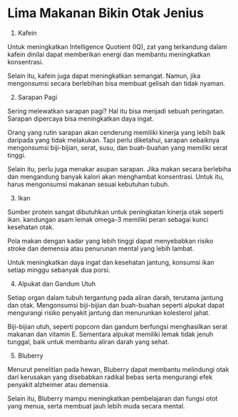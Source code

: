 # Lima Makanan Bikin Otak Jenius

1. Kafein

Untuk meningkatkan Intelligence Quotient (IQ), zat yang terkandung dalam kafein dinilai dapat memberikan energi dan membantu meningkatkan konsentrasi. 

Selain itu, kafein juga dapat meningkatkan semangat. Namun, jika mengonsumsi secara berlebihan bisa membuat gelisah dan tidak nyaman.

2. Sarapan Pagi

Sering melewatkan sarapan pagi? Hal itu bisa menjadi sebuah peringatan. Sarapan dipercaya bisa meningkatkan daya ingat.

Orang yang rutin sarapan akan cenderung memiliki kinerja yang lebih baik daripada yang tidak melakukan. Tapi perlu diketahui, sarapan sebaiknya mengonsumsi biji-bijian, serat, susu, dan buah-buahan yang memiliki serat tinggi.

Selain itu, perlu juga menakar asupan sarapan. Jika makan secara berlebiha dan mengandung banyak kalori akan menghambat konsentrasi. Untuk itu, harus mengonsumsi makanan sesuai kebutuhan tubuh.

3. Ikan

Sumber protein sangat dibutuhkan untuk peningkatan kinerja otak seperti ikan. kandungan asam lemak omega-3 memiliki peran sebagai kunci kesehatan otak.

Pola makan dengan kadar yang lebih tinggi dapat menyebabkan risiko stroke dan demensia atau penurunan mental yang lebih lambat.

Untuk meningkatkan daya ingat dan kesehatan jantung, konsumsi ikan setiap minggu sebanyak dua porsi.

4. Alpukat dan Gandum Utuh

Setiap organ dalam tubuh tergantung pada aliran darah, terutama jantung dan otak. Mengonsumsi biji-bijian dan buah-buahan seperti alpukat dapat mengurangi risiko penyakit jantung dan menurunkan kolesterol jahat.                                                                                                       

Biji-bijian utuh, seperti popcorn dan gandum berfungsi menghasilkan serat makanan dan vitamin E. Sementara alpukat memiliki lemak tidak jenuh tunggal, baik untuk membantu aliran darah yang sehat.

5. Bluberry

Menurut penelitian pada hewan, Bluberry dapat membantu melindungi otak dari kerusakan yang disebabkan radikal bebas serta mengurangi efek penyakit alzheimer atau demensia.

Selain itu, Bluberry mampu meningkatkan pembelajaran dan fungsi otot yang menua, serta membuat jauh lebih muda secara mental. 

